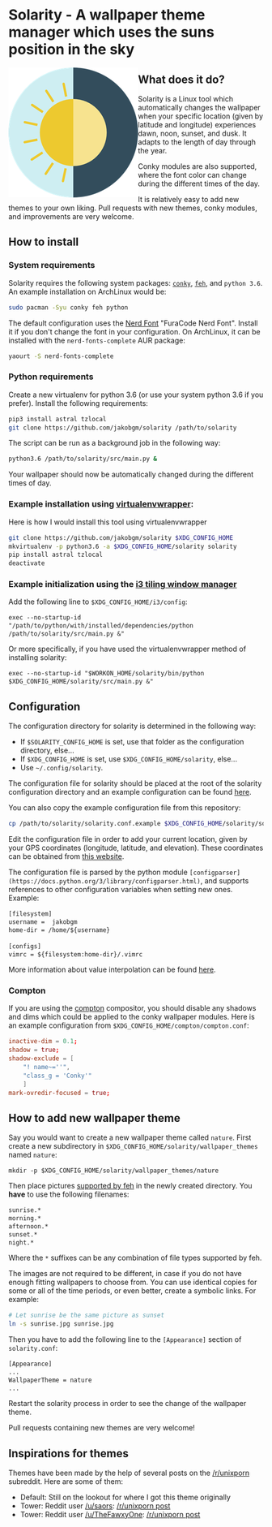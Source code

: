 # Solarity - A wallpaper theme manager which uses the suns position in the sky

<img align="left" src="solarity_logo.png">

## What does it do?
Solarity is a Linux tool which automatically changes the wallpaper when your specific location (given by latitude and longitude) experiences dawn, noon, sunset, and dusk. It adapts to the length of day through the year.

Conky modules are also supported, where the font color can change during the different times of the day.

It is relatively easy to add new themes to your own liking. Pull requests with new themes, conky modules, and improvements are very welcome.

## How to install

### System requirements
Solarity requires the following system packages: [`conky`](https://wiki.archlinux.org/index.php/Conky),  [`feh`](https://wiki.archlinux.org/index.php/feh), and `python 3.6`. An example installation on ArchLinux would be:

```bash
sudo pacman -Syu conky feh python
```

The default configuration uses the [Nerd Font](https://github.com/ryanoasis/nerd-fonts) "FuraCode Nerd Font". Install it if you don't change the font in your configuration. On ArchLinux, it can be installed with the `nerd-fonts-complete` AUR package:

```bash
yaourt -S nerd-fonts-complete
```

### Python requirements

Create a new virtualenv for python 3.6 (or use your system python 3.6 if you prefer). Install the following requirements:

```bash
pip3 install astral tzlocal
git clone https://github.com/jakobgm/solarity /path/to/solarity
```

The script can be run as a background job in the following way:

```bash
python3.6 /path/to/solarity/src/main.py &
```

Your wallpaper should now be automatically changed during the different times of day.

### Example installation using [virtualenvwrapper](https://virtualenvwrapper.readthedocs.io/en/latest/):
Here is how I would install this tool using virtualenvwrapper

```bash
git clone https://github.com/jakobgm/solarity $XDG_CONFIG_HOME
mkvirtualenv -p python3.6 -a $XDG_CONFIG_HOME/solarity solarity
pip install astral tzlocal
deactivate
```

### Example initialization using the [i3 tiling window manager](https://github.com/i3/i3)
Add the following line to `$XDG_CONFIG_HOME/i3/config`:

```config
exec --no-startup-id "/path/to/python/with/installed/dependencies/python /path/to/solarity/src/main.py &"
```

Or more specifically, if you have used the virtualenvwrapper method of installing solarity:

```config
exec --no-startup-id "$WORKON_HOME/solarity/bin/python $XDG_CONFIG_HOME/solarity/src/main.py &"
```

## Configuration
The configuration directory for solarity is determined in the following way:

* If `$SOLARITY_CONFIG_HOME` is set, use that folder as the configuration directory, else...
* If `$XDG_CONFIG_HOME` is set, use `$XDG_CONFIG_HOME/solarity`, else...
* Use `~/.config/solarity`.

The configuration file for solarity should be placed at the root of the solarity configuration directory and an example configuration can be found [here](https://github.com/JakobGM/solarity/blob/master/solarity.conf.example).

You can also copy the example configuration file from this repository:

```bash
cp /path/to/solarity/solarity.conf.example $XDG_CONFIG_HOME/solarity/solarity.conf
```

Edit the configuration file in order to add your current location, given by your GPS coordinates (longitude, latitude, and elevation). These coordinates can be obtained from [this website](https://www.latlong.net/).

The configuration file is parsed by the python module `[configparser](https://docs.python.org/3/library/configparser.html)`, and supports references to other configuration variables when setting new ones. Example:

```dosini
[filesystem]
username =  jakobgm
home-dir = /home/${username}

[configs]
vimrc = ${filesystem:home-dir}/.vimrc
```

More information about value interpolation can be found [here](https://docs.python.org/3/library/configparser.html#interpolation-of-values).

### Compton
If you are using the [compton](https://github.com/chjj/compton) compositor, you should disable any shadows and dims which could be applied to the conky wallpaper modules. Here is an example configuration from `$XDG_CONFIG_HOME/compton/compton.conf`:

```conf
inactive-dim = 0.1;
shadow = true;
shadow-exclude = [
    "! name~=''",
    "class_g = 'Conky'"
    ]
mark-ovredir-focused = true;
```

## How to add new wallpaper theme
Say you would want to create a new wallpaper theme called `nature`. First create a new subdirectory in `$XDG_CONFIG_HOME/solarity/wallpaper_themes` named `nature`:

```
mkdir -p $XDG_CONFIG_HOME/solarity/wallpaper_themes/nature
```

Then place pictures [supported by feh](http://search.cpan.org/~kryde/Image-Base-Imlib2-1/lib/Image/Base/Imlib2.pm#DESCRIPTION) in the newly created directory. You **have** to use the following filenames:

```
sunrise.*
morning.*
afternoon.*
sunset.*
night.*
```

Where the `*` suffixes can be any combination of file types supported by feh.

The images are not required to be different, in case if you do not have enough fitting wallpapers to choose from. You can use identical copies for some or all of the time periods, or even better, create a symbolic links. For example:

```bash
# Let sunrise be the same picture as sunset
ln -s sunrise.jpg sunrise.jpg
```

Then you have to add the following line to the `[Appearance]` section of `solarity.conf`:

```dosini
[Appearance]
...
WallpaperTheme = nature
...
```

Restart the solarity process in order to see the change of the wallpaper theme.

Pull requests containing new themes are very welcome!

## Inspirations for themes
Themes have been made by the help of several posts on the [/r/unixporn](https://reddit.com/r/unixporn) subreddit. Here are some of them:

* Default: Still on the lookout for where I got this theme originally
* Tower: Reddit user [/u/saors](https://reddit.com/u/soars): [/r/unixporn post](https://www.reddit.com/r/Rainmeter/comments/49phkc/firewatch_chrono_first_theme_includes_parallax/?st=jcktppsn&sh=792fe302)
* Tower: Reddit user [/u/TheFawxyOne](https://reddit.com/u/soars): [/r/unixporn post](https://www.reddit.com/r/Rainmeter/comments/49fpwz/ocupdate_firewatch_parallax_theme_v150_read/?st=jcktryl8&sh=4022418b)
